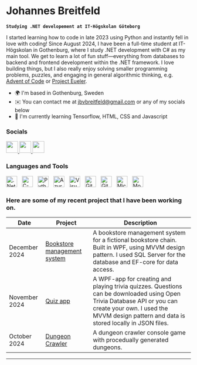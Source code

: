 #  Johannes Breitfeld

**```Studying .NET developement at IT-Högskolan Göteborg```**

I started learning how to code in late 2023 using Python and instantly fell in love with coding! Since August 2024, I have been a full-time student at IT-Högskolan in Gothenburg, where I study .NET development with C# as my main tool. We get to learn a lot of fun stuff—everything from databases to backend and frontend development within the .NET framework. I love building things, but I also really enjoy solving smaller programming problems, puzzles, and engaging in general algorithmic thinking, e.g. [Advent of Code](https://github.com/JohannesBreitfeld/AdventOfCode) or [Project Eueler](https://github.com/JohannesBreitfeld/ProjectEuler).

* 🌍  I'm based in Gothenburg, Sweden
* ✉️  You can contact me at [jbvbreitfeld@gmail.com](mailto:jbvbreitfeld@gmail.com ) or any of my socials below
* 🧠  I'm currently learning Tensorflow, HTML, CSS and Javascript

### Socials

<p align="left"> <a href="https://discord.com/users/johannesbreitfeld" target="_blank" rel="noreferrer"> <picture> <source media="(prefers-color-scheme: dark)" srcset="https://raw.githubusercontent.com/danielcranney/readme-generator/main/public/icons/socials/discord-dark.svg" /> <source media="(prefers-color-scheme: light)" srcset="https://raw.githubusercontent.com/danielcranney/readme-generator/main/public/icons/socials/discord.svg" /> <img src="https://raw.githubusercontent.com/danielcranney/readme-generator/main/public/icons/socials/discord.svg" width="32" height="32" /> </picture> </a> <a href="https://www.github.com/johannes" target="_blank" rel="noreferrer"> <picture> <source media="(prefers-color-scheme: dark)" srcset="https://raw.githubusercontent.com/danielcranney/readme-generator/main/public/icons/socials/github-dark.svg" /> <source media="(prefers-color-scheme: light)" srcset="https://raw.githubusercontent.com/danielcranney/readme-generator/main/public/icons/socials/github.svg" /> <img src="https://raw.githubusercontent.com/danielcranney/readme-generator/main/public/icons/socials/github.svg" width="32" height="32" /> </picture> </a> <a href="https://www.linkedin.com/in/johannesbreitfeld/" target="_blank" rel="noreferrer"> <picture> <source media="(prefers-color-scheme: dark)" srcset="https://raw.githubusercontent.com/danielcranney/readme-generator/main/public/icons/socials/linkedin-dark.svg" /> <source media="(prefers-color-scheme: light)" srcset="https://raw.githubusercontent.com/danielcranney/readme-generator/main/public/icons/socials/linkedin.svg" /> <img src="https://raw.githubusercontent.com/danielcranney/readme-generator/main/public/icons/socials/linkedin.svg" width="32" height="32" /> </picture> </a></p>
 

###  Languages and Tools

<img align="left" alt=".Net" width="30px" style="padding-right:10px;" src="https://cdn.jsdelivr.net/gh/devicons/devicon/icons/dot-net/dot-net-plain-wordmark.svg" />
<img align="left" alt="C-sharp" width="30px" style="padding-right:10px;" src="https://cdn.jsdelivr.net/gh/devicons/devicon/icons/csharp/csharp-original.svg"/>
<img align="left" alt="Python" width="30px" style="padding-right:10px;" src="https://cdn.jsdelivr.net/gh/devicons/devicon/icons/python/python-original.svg" />
<img align="left" alt="Azure" width="30px" style="padding-right:10px;" src="https://cdn.jsdelivr.net/gh/devicons/devicon/icons/azure/azure-original.svg" />
<img align="left" alt="Visual Studio" width="30px" style="padding-right:10px;" src="https://cdn.jsdelivr.net/gh/devicons/devicon/icons/visualstudio/visualstudio-original.svg" />
<img align="left" alt="Git" width="30px" style="padding-right:10px;" src="https://cdn.jsdelivr.net/gh/devicons/devicon/icons/git/git-original.svg" />
<!-- <img align="left" alt="HTML" width="30px" style="padding-right:10px;" src="https://cdn.jsdelivr.net/gh/devicons/devicon/icons/html5/html5-plain.svg" />
<img align="left" alt="CSS" width="30px" style="padding-right:10px;" src="https://cdn.jsdelivr.net/gh/devicons/devicon/icons/css3/css3-plain.svg" />
<img align="left" alt="JavaScript" width="30px" style="padding-right:10px;" src="https://cdn.jsdelivr.net/gh/devicons/devicon/icons/javascript/javascript-plain.svg" /> -->

<img align="left" alt="GitHub" width="30px" style="padding-right:10px;" src="https://cdn.jsdelivr.net/gh/devicons/devicon/icons/github/github-original.svg" />
<img align="left" alt="MicrosoftSQLSever" width="30px" style="padding-right:10px;" src="https://cdn.jsdelivr.net/gh/devicons/devicon/icons/microsoftsqlserver/microsoftsqlserver-original.svg" />
<img align="left" alt="MongoDB" width="30px" style="padding-right:10px;" src="https://cdn.jsdelivr.net/gh/devicons/devicon/icons/mongodb/mongodb-original.svg" />


<br />



#


### Here are some of my recent project that I have been working on.


|Date|Project|Description|
|--|--|--|
|December 2024|[Bookstore management system](https://github.com/JohannesBreitfeld/Labb2-Databases-Database-First) | A bookstore management system for a fictional bookstore chain. Built in WPF, using MVVM design pattern. I used SQL Server for the database and EF-core for data access.
|November 2024| [Quiz app](https://github.com/JohannesBreitfeld/Labb3-GUI) |A WPF-app for creating and playing trivia quizzes. Questions can be downloaded using Open Trivia Database API or you can create your own. I used the MVVM design pattern and data is stored locally in JSON files.| 
|October 2024| [Dungeon Crawler](https://github.com/JohannesBreitfeld/Labb2-OOP) | A dungeon crawler console game with procedually generated dungeons. | 
---

<!--
**JohannesBreitfeld/JohannesBreitfeld** is a ✨ _special_ ✨ repository because its `README.md` (this file) appears on your GitHub profile.

Here are some ideas to get you started:

- 🔭 I’m currently working on ...
- 🌱 I’m currently learning ...
- 👯 I’m looking to collaborate on ...
- 🤔 I’m looking for help with ...
- 💬 Ask me about ...
- 📫 How to reach me: ...
- 😄 Pronouns: ...
- ⚡ Fun fact: ...
-->
